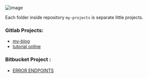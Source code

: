 ![image](cute_girl.png)

Each folder inside repository `my-projects` is separate little projects.

### Gitlab Projects:
* [my-blog](https://gitlab.com/Schedule93/my-blog)
* [tutorial online](https://gitlab.com/Schedule93/tutorial-online)

### Bitbucket Project :
* [ERROR ENDPOINTS](https://bitbucket.org/workspace-nicolai-cushnir/web-dev/src/master/)
